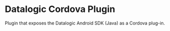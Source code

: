 # Datalogic Cordova Plugin
Plugin that exposes the Datalogic Android SDK (Java) as a Cordova plug-in.

